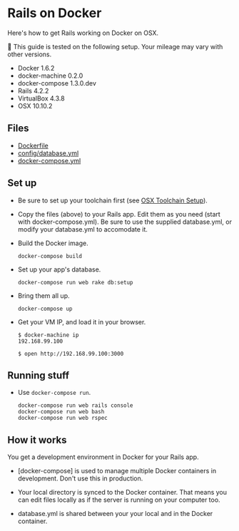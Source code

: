 # Rails on Docker

Here's how to get Rails working on Docker on OSX.

:construction: This guide is tested on the following setup. Your mileage may vary with other versions.

* Docker 1.6.2
* docker-machine 0.2.0
* docker-compose 1.3.0.dev
* Rails 4.2.2
* VirtualBox 4.3.8
* OSX 10.10.2

## Files

- [Dockerfile](Dockerfile)
- [config/database.yml](config/database.yml)
- [docker-compose.yml](docker-compose.yml)

## Set up

* Be sure to set up your toolchain first (see [OSX Toolchain Setup](_docs/osx.md)).

* Copy the files (above) to your Rails app. Edit them as you need (start with docker-compose.yml). Be sure to use the supplied database.yml, or modify your database.yml to accomodate it.

* Build the Docker image.

  ```
  docker-compose build
  ```

* Set up your app's database.

  ```
  docker-compose run web rake db:setup
  ```

* Bring them all up.

  ```
  docker-compose up
  ```

* Get your VM IP, and load it in your browser.

  ```
  $ docker-machine ip
  192.168.99.100

  $ open http://192.168.99.100:3000
  ```

## Running stuff

* Use `docker-compose run`.

  ```
  docker-compose run web rails console
  docker-compose run web bash
  docker-compose run web rspec
  ```

## How it works

You get a development environment in Docker for your Rails app.

 * [docker-compose] is used to manage multiple Docker containers in development. Don't use this in production.

 * Your local directory is synced to the Docker container. That means you can edit files locally as if the server is running on your computer too.

 * database.yml is shared between your your local and in the Docker container.
